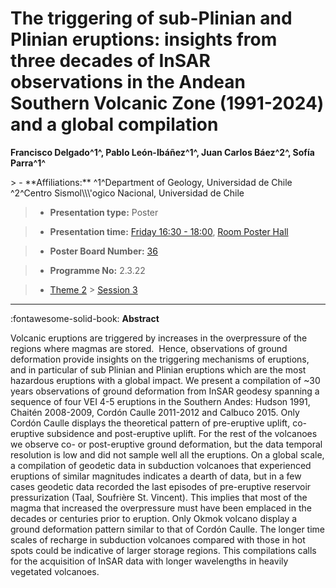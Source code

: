# The triggering of sub-Plinian and Plinian eruptions: insights from three decades of InSAR observations in the Andean Southern Volcanic Zone (1991-2024) and a global compilation

**Francisco Delgado^1^, Pablo León-Ibáñez^1^, Juan Carlos Báez^2^, Sofía Parra^1^**

<!-- more -->> - **Affiliations:** ^1^Department of Geology, Universidad de Chile ^2^Centro Sismol\\\'ogico Nacional, Universidad de Chile

> - **Presentation type:** Poster

> - **Presentation time:** [Friday 16:30 - 18:00](../sessions_comparison.md#__tabbed_4_6), [Room Poster Hall](../maps_venue.md#__tabbed_1_1)

> - **Poster Board Number:** [36](../map_poster_boards.md#friday)

> - **Programme No:** 2.3.22

> - [Theme 2](../theme2.md) > [Session 3](../sessions/session-2-3.md)

--- 

:fontawesome-solid-book: **Abstract**

Volcanic eruptions are triggered by increases in the overpressure of the regions where magmas are stored.  Hence, observations of ground deformation provide insights on the triggering mechanisms of eruptions, and in particular of sub Plinian and Plinian eruptions which are the most hazardous eruptions with a global impact. We present a compilation of ~30 years observations of ground deformation from InSAR geodesy spanning a sequence of four VEI 4-5 eruptions in the Southern Andes: Hudson 1991, Chaitén 2008-2009, Cordón Caulle 2011-2012 and Calbuco 2015. Only Cordón Caulle displays the theoretical pattern of pre-eruptive uplift, co-eruptive subsidence and post-eruptive uplift. For the rest of the volcanoes we observe co- or post-eruptive ground deformation, but the data temporal resolution is low and did not sample well all the eruptions. On a global scale, a compilation of geodetic data in subduction volcanoes that experienced eruptions of similar magnitudes indicates a dearth of data, but in a few cases geodetic data recorded the last episodes of pre-eruptive reservoir pressurization (Taal, Soufrière St. Vincent). This implies that most of the magma that increased the overpressure must have been emplaced in the decades or centuries prior to eruption. Only Okmok volcano display a ground deformation pattern similar to that of Cordón Caulle. The longer time scales of recharge in subduction volcanoes compared with those in hot spots could be indicative of larger storage regions. This compilations calls for the acquisition of InSAR data with longer wavelengths in heavily vegetated volcanoes.

